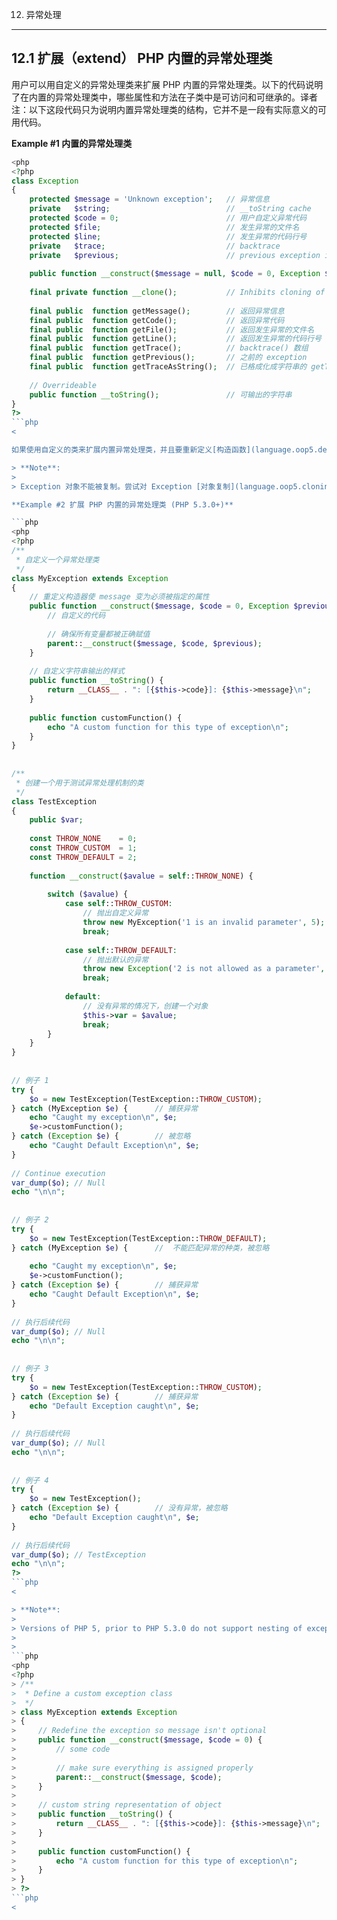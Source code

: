 12. 异常处理
***************

12.1 扩展（extend） PHP 内置的异常处理类
-----------------------

用户可以用自定义的异常处理类来扩展 PHP 内置的异常处理类。以下的代码说明了在内置的异常处理类中，哪些属性和方法在子类中是可访问和可继承的。译者注：以下这段代码只为说明内置异常处理类的结构，它并不是一段有实际意义的可用代码。

**Example #1 内置的异常处理类**

```php
<php
<?php  
class Exception  
{  
    protected $message = 'Unknown exception';   // 异常信息  
    private   $string;                          // __toString cache  
    protected $code = 0;                        // 用户自定义异常代码  
    protected $file;                            // 发生异常的文件名  
    protected $line;                            // 发生异常的代码行号  
    private   $trace;                           // backtrace  
    private   $previous;                        // previous exception if nested exception  
  
    public function __construct($message = null, $code = 0, Exception $previous = null);  
  
    final private function __clone();           // Inhibits cloning of exceptions.  
  
    final public  function getMessage();        // 返回异常信息  
    final public  function getCode();           // 返回异常代码  
    final public  function getFile();           // 返回发生异常的文件名  
    final public  function getLine();           // 返回发生异常的代码行号  
    final public  function getTrace();          // backtrace() 数组  
    final public  function getPrevious();       // 之前的 exception  
    final public  function getTraceAsString();  // 已格成化成字符串的 getTrace() 信息  
  
    // Overrideable  
    public function __toString();               // 可输出的字符串  
}  
?>
```php
<

如果使用自定义的类来扩展内置异常处理类，并且要重新定义[构造函数](language.oop5.decon.html)的话，建议同时调用 [parent::\_\_construct()](language.oop5.paamayim-nekudotayim.html) 来检查所有的变量是否已被赋值。当对象要输出字符串的时候，可以重载 [\_\_toString()](language.oop5.magic.html) 并自定义输出的样式。

> **Note**:
> 
> Exception 对象不能被复制。尝试对 Exception [对象复制](language.oop5.cloning.html) 会导致一个 **`E_ERROR`** 级别的错误。

**Example #2 扩展 PHP 内置的异常处理类 (PHP 5.3.0+)**

```php
<php
<?php  
/**  
 * 自定义一个异常处理类  
 */  
class MyException extends Exception  
{  
    // 重定义构造器使 message 变为必须被指定的属性  
    public function __construct($message, $code = 0, Exception $previous = null) {  
        // 自定义的代码  
  
        // 确保所有变量都被正确赋值  
        parent::__construct($message, $code, $previous);  
    }  
  
    // 自定义字符串输出的样式  
    public function __toString() {  
        return __CLASS__ . ": [{$this->code}]: {$this->message}\n";  
    }  
  
    public function customFunction() {  
        echo "A custom function for this type of exception\n";  
    }  
}  
  
  
/**  
 * 创建一个用于测试异常处理机制的类  
 */  
class TestException  
{  
    public $var;  
  
    const THROW_NONE    = 0;  
    const THROW_CUSTOM  = 1;  
    const THROW_DEFAULT = 2;  
  
    function __construct($avalue = self::THROW_NONE) {  
  
        switch ($avalue) {  
            case self::THROW_CUSTOM:  
                // 抛出自定义异常  
                throw new MyException('1 is an invalid parameter', 5);  
                break;  
  
            case self::THROW_DEFAULT:  
                // 抛出默认的异常  
                throw new Exception('2 is not allowed as a parameter', 6);  
                break;  
  
            default:   
                // 没有异常的情况下，创建一个对象  
                $this->var = $avalue;  
                break;  
        }  
    }  
}  
  
  
// 例子 1  
try {  
    $o = new TestException(TestException::THROW_CUSTOM);  
} catch (MyException $e) {      // 捕获异常  
    echo "Caught my exception\n", $e;  
    $e->customFunction();  
} catch (Exception $e) {        // 被忽略  
    echo "Caught Default Exception\n", $e;  
}  
  
// Continue execution  
var_dump($o); // Null  
echo "\n\n";  
  
  
// 例子 2  
try {  
    $o = new TestException(TestException::THROW_DEFAULT);  
} catch (MyException $e) {      //  不能匹配异常的种类，被忽略  
  
    echo "Caught my exception\n", $e;  
    $e->customFunction();  
} catch (Exception $e) {        // 捕获异常  
    echo "Caught Default Exception\n", $e;  
}  
  
// 执行后续代码  
var_dump($o); // Null  
echo "\n\n";  
  
  
// 例子 3  
try {  
    $o = new TestException(TestException::THROW_CUSTOM);  
} catch (Exception $e) {        // 捕获异常  
    echo "Default Exception caught\n", $e;  
}  
  
// 执行后续代码  
var_dump($o); // Null  
echo "\n\n";  
  
  
// 例子 4  
try {  
    $o = new TestException();  
} catch (Exception $e) {        // 没有异常，被忽略  
    echo "Default Exception caught\n", $e;  
}  
  
// 执行后续代码  
var_dump($o); // TestException  
echo "\n\n";  
?>
```php
<

> **Note**:
> 
> Versions of PHP 5, prior to PHP 5.3.0 do not support nesting of exceptions. The following code fragment can be used as a replacement MyException class if you wish to run this example.
> 
> 
```php
<php
<?php  
> /**  
>  * Define a custom exception class  
>  */  
> class MyException extends Exception  
> {  
>     // Redefine the exception so message isn't optional  
>     public function __construct($message, $code = 0) {  
>         // some code  
>       
>         // make sure everything is assigned properly  
>         parent::__construct($message, $code);  
>     }  
>   
>     // custom string representation of object  
>     public function __toString() {  
>         return __CLASS__ . ": [{$this->code}]: {$this->message}\n";  
>     }  
>   
>     public function customFunction() {  
>         echo "A custom function for this type of exception\n";  
>     }  
> }  
> ?>
```php
<


